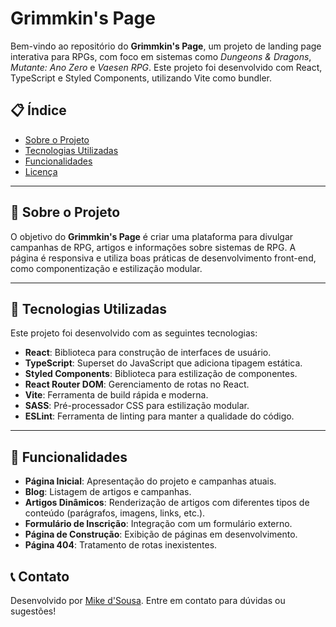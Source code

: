 # Grimmkin's Page

Bem-vindo ao repositório do **Grimmkin's Page**, um projeto de landing page interativa para RPGs, com foco em sistemas como *Dungeons & Dragons*, *Mutante: Ano Zero* e *Vaesen RPG*. Este projeto foi desenvolvido com React, TypeScript e Styled Components, utilizando Vite como bundler.

## 📋 Índice

- [Sobre o Projeto](#sobre-o-projeto)
- [Tecnologias Utilizadas](#tecnologias-utilizadas)
- [Funcionalidades](#funcionalidades)
- [Licença](#licença)

---

## 📝 Sobre o Projeto

O objetivo do **Grimmkin's Page** é criar uma plataforma para divulgar campanhas de RPG, artigos e informações sobre sistemas de RPG. A página é responsiva e utiliza boas práticas de desenvolvimento front-end, como componentização e estilização modular.

---

## 🚀 Tecnologias Utilizadas

Este projeto foi desenvolvido com as seguintes tecnologias:

- **React**: Biblioteca para construção de interfaces de usuário.
- **TypeScript**: Superset do JavaScript que adiciona tipagem estática.
- **Styled Components**: Biblioteca para estilização de componentes.
- **React Router DOM**: Gerenciamento de rotas no React.
- **Vite**: Ferramenta de build rápida e moderna.
- **SASS**: Pré-processador CSS para estilização modular.
- **ESLint**: Ferramenta de linting para manter a qualidade do código.

---


## 🌟 Funcionalidades
- **Página Inicial**: Apresentação do projeto e campanhas atuais.
- **Blog**: Listagem de artigos e campanhas.
- **Artigos Dinâmicos**: Renderização de artigos com diferentes tipos de conteúdo (parágrafos, imagens, links, etc.).
- **Formulário de Inscrição**: Integração com um formulário externo.
- **Página de Construção**: Exibição de páginas em desenvolvimento.
- **Página 404**: Tratamento de rotas inexistentes.

## 📞 Contato
Desenvolvido por [Mike d'Sousa](https://www.linkedin.com/in/mike-de-sousa/). Entre em contato para dúvidas ou sugestões!
